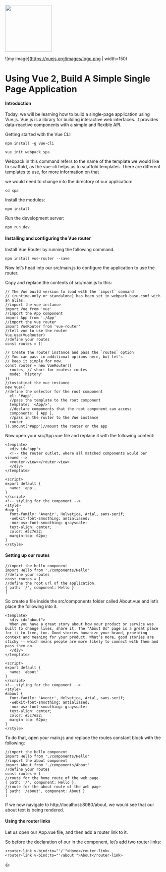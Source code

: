 <img src="https://vuejs.org/images/logo.png" width="150" height="150">

![my image](https://vuejs.org/images/logo.png | width=150)

# Using Vue 2, Build A Simple Single Page Application

#### Introduction

Today, we will be learning how to build a single-page application using Vue.js.
Vue.js is a library for building interactive web interfaces. It provides data-reactive components with a simple and flexible API.

Getting started with the Vue CLI

```
npm install -g vue-cli

```

```
vue init webpack spa
```

Webpack in this command refers to the name of the template we would like to scaffold, as the vue-cli helps us to scaffold templates. There are different templates to use, for more information on that

we would need to change into the directory of our application:

```
cd spa
```

Install the modules:

```
npm install
```

Run the development server:

```
npm run dev
```

#### Installing and configuring the Vue router


Install Vue Router by running the following command.

```
npm install vue-router --save
```

Now let’s head into our src/main.js to configure the application to use the router.

Copy and replace the contents of src/main.js to this:


```
// The Vue build version to load with the `import` command
// (runtime-only or standalone) has been set in webpack.base.conf with an alias.
//import the vue instance
import Vue from 'vue'
//import the App component
import App from './App'
//import the vue router
import VueRouter from 'vue-router'
//tell vue to use the router
Vue.use(VueRouter)
//define your routes
const routes = []

// Create the router instance and pass the `routes` option
// You can pass in additional options here, but let's
// keep it simple for now.
const router = new VueRouter({
  routes, // short for routes: routes
  mode: 'history'
})
//instatinat the vue instance
new Vue({
//define the selector for the root component
  el: '#app',
  //pass the template to the root component
  template: '<App/>',
  //declare components that the root component can access
  components: { App },
  //pass in the router to the Vue instance
  router
}).$mount('#app')//mount the router on the app
```

Now open your src/App.vue file and replace it with the following content:

```
<template>
  <div id="app">
  <!-- the router outlet, where all matched components would ber viewed -->
  <router-view></router-view>
  </div>
</template>

<script>
export default {
  name: 'app',
}
</script>
<!-- styling for the component -->
<style>
#app {
  font-family: 'Avenir', Helvetica, Arial, sans-serif;
  -webkit-font-smoothing: antialiased;
  -moz-osx-font-smoothing: grayscale;
  text-align: center;
  color: #5c7e22;
  margin-top: 62px;
}
</style>
```

#### Setting up our routes

```
//import the hello component
import Hello from './components/Hello'
//define your routes
const routes = [
//define the root url of the application.
{ path: '/', component: Hello }
]
```

So create a file inside the src/components folder called About.vue and let’s place the following into it.

```
<template>
  <div id="about">
  When you have a great story about how your product or service was built to change lives, share it. The "About Us" page is a great place for it to live, too. Good stories humanize your brand, providing context and meaning for your product. What’s more, good stories are sticky -- which means people are more likely to connect with them and pass them on.
  </div>
</template>

<script>
export default {
  name: 'about'
}
</script>
<!-- styling for the component -->
<style>
#about {
  font-family: 'Avenir', Helvetica, Arial, sans-serif;
  -webkit-font-smoothing: antialiased;
  -moz-osx-font-smoothing: grayscale;
  text-align: center;
  color: #5c7e22;
  margin-top: 62px;
}
</style>
```

To do that, open your main.js and replace the routes constant block with the following:

```
//import the hello component
import Hello from './components/Hello'
//import the about component
import About from './components/About'
//define your routes
const routes = [
//route for the home route of the web page
{ path: '/', component: Hello },
//route for the about route of the web page
{ path: '/about', component: About }
]
```

If we now navigate to http://localhost:8080/about, we would see that our about text is being rendered.

#### Using the router links

Let us open our App.vue file, and then add a router link to it.

So before the declaration of our <router-view></router-view> in the component, let’s add two router links:

```
<router-link v-bind:to="'/'">Home</router-link>
<router-link v-bind:to="'/about'">About</router-link>
```

:+1:
